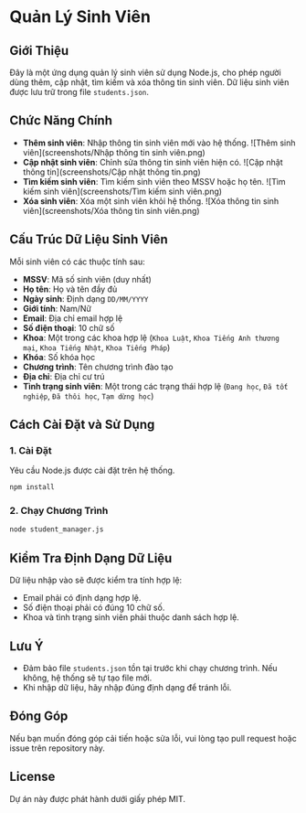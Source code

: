 # Quản Lý Sinh Viên

## Giới Thiệu
Đây là một ứng dụng quản lý sinh viên sử dụng Node.js, cho phép người dùng thêm, cập nhật, tìm kiếm và xóa thông tin sinh viên. Dữ liệu sinh viên được lưu trữ trong file `students.json`.

## Chức Năng Chính
- **Thêm sinh viên**: Nhập thông tin sinh viên mới vào hệ thống.
![Thêm sinh viên](screenshots/Nhập thông tin sinh viên.png)
- **Cập nhật sinh viên**: Chỉnh sửa thông tin sinh viên hiện có.
![Cập nhật thông tin](screenshots/Cập nhật thông tin.png)
- **Tìm kiếm sinh viên**: Tìm kiếm sinh viên theo MSSV hoặc họ tên.
![Tìm kiếm sinh viên](screenshots/Tìm kiếm sinh viên.png)
- **Xóa sinh viên**: Xóa một sinh viên khỏi hệ thống.
![Xóa thông tin sinh viên](screenshots/Xóa thông tin sinh viên.png)

## Cấu Trúc Dữ Liệu Sinh Viên
Mỗi sinh viên có các thuộc tính sau:
- **MSSV**: Mã số sinh viên (duy nhất)
- **Họ tên**: Họ và tên đầy đủ
- **Ngày sinh**: Định dạng `DD/MM/YYYY`
- **Giới tính**: Nam/Nữ
- **Email**: Địa chỉ email hợp lệ
- **Số điện thoại**: 10 chữ số
- **Khoa**: Một trong các khoa hợp lệ (`Khoa Luật`, `Khoa Tiếng Anh thương mại`, `Khoa Tiếng Nhật`, `Khoa Tiếng Pháp`)
- **Khóa**: Số khóa học
- **Chương trình**: Tên chương trình đào tạo
- **Địa chỉ**: Địa chỉ cư trú
- **Tình trạng sinh viên**: Một trong các trạng thái hợp lệ (`Đang học`, `Đã tốt nghiệp`, `Đã thôi học`, `Tạm dừng học`)

## Cách Cài Đặt và Sử Dụng
### 1. Cài Đặt
Yêu cầu Node.js được cài đặt trên hệ thống.

```sh
npm install
```

### 2. Chạy Chương Trình
```sh
node student_manager.js
```

## Kiểm Tra Định Dạng Dữ Liệu
Dữ liệu nhập vào sẽ được kiểm tra tính hợp lệ:
- Email phải có định dạng hợp lệ.
- Số điện thoại phải có đúng 10 chữ số.
- Khoa và tình trạng sinh viên phải thuộc danh sách hợp lệ.

## Lưu Ý
- Đảm bảo file `students.json` tồn tại trước khi chạy chương trình. Nếu không, hệ thống sẽ tự tạo file mới.
- Khi nhập dữ liệu, hãy nhập đúng định dạng để tránh lỗi.

## Đóng Góp
Nếu bạn muốn đóng góp cải tiến hoặc sửa lỗi, vui lòng tạo pull request hoặc issue trên repository này.

## License
Dự án này được phát hành dưới giấy phép MIT.

